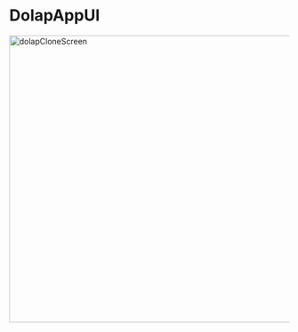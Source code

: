 # DolapAppUI

<img width="516" alt="dolapCloneScreen" src="https://user-images.githubusercontent.com/32436596/186712160-17021bf2-63cd-49b6-b1c7-c53d4742add5.png">

